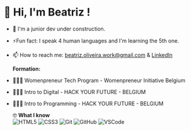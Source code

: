 # 👋 Hi, I'm Beatriz !

- 🚧 I'm a junior dev under construction.
- ⚡Fun fact: I speak 4 human languages and I'm learning the 5th one. 
- 📫 How to reach me: beatriz.oliveira.work@gmail.com & [LinkedIn](www.linkedin.com/in/beatriz-marques-oliveiraaa) 

  **Formation:** 
- 👩🏼‍💻 Womenpreneur Tech Program - Womenpreneur Initiative Belgium
- 👩🏼‍💻 Intro to Digital - HACK YOUR FUTURE - BELGIUM
- 👩🏼‍💻 Intro to Programming - HACK YOUR FUTURE - BELGIUM

  🤓  **What I know**
  <br>
  ![HTML5](https://img.shields.io/badge/-HTML5-%23E44D27?style=flat-square&logo=html5&logoColor=ffffff)
  ![CSS3](https://img.shields.io/badge/-CSS3-%231572B6?style=flat-square&logo=css3)
  ![Git](https://img.shields.io/badge/-Git-%23F05032?style=flat-square&logo=git&logoColor=%23ffffff)
  ![GitHub](https://img.shields.io/badge/-Github-ffffff?style=flat-square&logo=github&logoColor=black)
  ![VSCode](https://img.shields.io/badge/-VSCode-%23007ACC?style=flat-square&logo=visual-studio-code)
  



<!---
Pirikita/Pirikita is a ✨ special ✨ repository because its `README.md` (this file) appears on your GitHub profile.
You can click the Preview link to take a look at your changes.
--->
